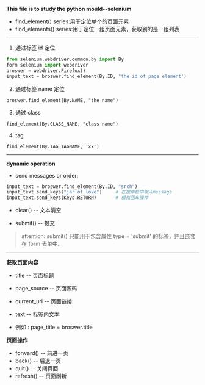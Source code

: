 **This file is to study the python mould--selenium**  

+ find_element() series:用于定位单个的页面元素  
+ find_elements() series:用于定位一组页面元素，获取到的是一组列表
- - - -

1. 通过标签 id 定位  
```python
from selenium.webdriver.common.by import By
form selenium import webdriver
broswer = webdriver.Firefox()
input_text = broswer.find_element(By.ID, "the id of page element')
```

2. 通过标签 name 定位  
```
broswer.find_element(By.NAME, "the name")
```

3. 通过 class  
``` 
find_element(By.CLASS_NAME, "class name")
```

4. tag  
```
find_element(By.TAG_TAGNAME, 'xx')
```
- - - -

**dynamic operation**  
+ send messages or order:  
```python
input_text = broswer.find_element(By.ID, "srch")
input_text.send_keys("jar of love")     # 在搜索框中输入message
input_text.send_keys(Keys.RETURN)       # 模拟回车操作
```

+  clear()      -- 文本清空

+ submit()      -- 提交  
> attention: submit() 只能用于包含属性 type = 'submit' 的标签，并且嵌套在
> form 表单中。

- - - - 

**获取页面内容**

+ title             -- 页面标题
+ page_source       -- 页面源码
+ current_url       -- 页面链接
+ text              -- 标签内文本

+ 例如 : page_title = broswer.title

**页面操作**

+ forward()         -- 前进一页
+ back()            -- 后退一页
+ quit()            -- 关闭页面
+ refresh()         -- 页面刷新
